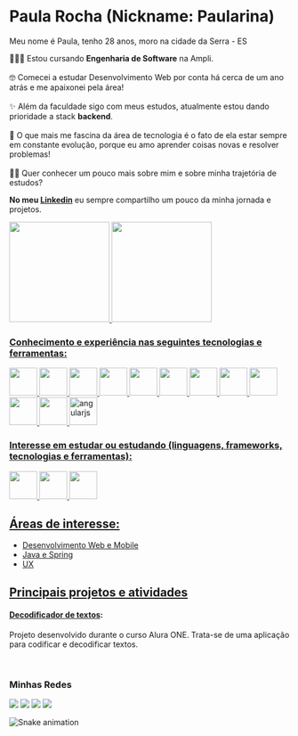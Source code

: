 # Paula Rocha (Nickname: Paularina)

Meu nome é Paula, tenho 28 anos, moro na cidade da Serra  - ES

👩🏻‍💻 Estou cursando **Engenharia de Software** na Ampli. <br><br>
🤓 Comecei a estudar Desenvolvimento Web por conta há cerca de um ano atrás e me apaixonei pela área! <br><br>
✨ Além da faculdade sigo com meus estudos, atualmente estou dando prioridade a stack **backend**.<br><br>
🚀 O que mais me fascina da área de tecnologia é o fato de ela estar sempre em constante evolução, porque eu amo aprender coisas novas e resolver problemas!<br><br>
👋🏻 Quer conhecer um pouco mais sobre mim e sobre minha trajetória de estudos?

**No meu [Linkedin](https://www.linkedin.com/in/paula-rocha-dev/)** eu sempre compartilho um pouco da minha jornada e projetos.


 <div>
   <a href="https://github.com/Paularina">
   <img height="180em" src="https://github-readme-stats.vercel.app/api?username=Paularina&show_icons=true&theme=jolly&include_all_commits=true&count_private=true"/>
   <img height="180em" src="https://github-readme-stats.vercel.app/api/top-langs/?username=Paularina&layout=compact&langs_count=6&theme=jolly"/>

    
### Conhecimento e experiência nas seguintes tecnologias e ferramentas:

<div>
 <img src="https://cdn.jsdelivr.net/gh/devicons/devicon/icons/git/git-original.svg" width="50px" height="50px" /> 
<img src="https://user-images.githubusercontent.com/105378159/188524475-83652b5c-76fa-444e-8c10-faed1d113d7b.png" width="50px" height="50px" /> 
<img src="https://cdn.jsdelivr.net/gh/devicons/devicon/icons/html5/html5-original.svg" width="50px" height="50px"/> 
<img src="https://cdn.jsdelivr.net/gh/devicons/devicon/icons/css3/css3-original.svg" width="50px" height="50px" />
 <img src="https://cdn.jsdelivr.net/gh/devicons/devicon/icons/javascript/javascript-original.svg" width="50px" height="50px"/>
 <img src="https://cdn.jsdelivr.net/gh/devicons/devicon/icons/nodejs/nodejs-original.svg" width="50px" height="50px"/>
<img src="https://cdn.jsdelivr.net/gh/devicons/devicon/icons/typescript/typescript-original.svg" width="50px" height="50px" />
 <img src="https://cdn.jsdelivr.net/gh/devicons/devicon/icons/react/react-original-wordmark.svg" width="50px" height="50px" /> 
<img src="https://cdn.jsdelivr.net/gh/devicons/devicon/icons/mongodb/mongodb-plain-wordmark.svg" width="50px" height="50px" />
 <img src="https://cdn.jsdelivr.net/gh/devicons/devicon/icons/mysql/mysql-original-wordmark.svg" width="50px" height="50px" /> 
 <img src="https://cdn.jsdelivr.net/gh/devicons/devicon/icons/docker/docker-plain-wordmark.svg" width="50px" height="50px" />
 <img width="50px" height="50px" src="https://img.icons8.com/color/48/angularjs.png" alt="angularjs"/>
 
 

### Interesse em estudar ou estudando (linguagens, frameworks, tecnologias e ferramentas):
<div>
<img src="https://cdn.jsdelivr.net/gh/devicons/devicon/icons/ruby/ruby-plain-wordmark.svg" width="50px" height="50px" /> 
<img src="https://cdn.jsdelivr.net/gh/devicons/devicon/icons/kotlin/kotlin-plain-wordmark.svg" width="50px" height="50px" /> 
<img src="https://cdn.jsdelivr.net/gh/devicons/devicon/icons/java/java-original.svg" width="50px" height="50px" /> 
</div>

## Áreas de interesse:
  - Desenvolvimento Web e Mobile
  - Java e Spring
  - UX


## Principais projetos e atividades

#### [Decodificador de textos](https://github.com/Paularina/decodificador-de-texto):
Projeto desenvolvido durante o curso Alura ONE. Trata-se de uma aplicação para codificar e decodificar textos.
 
 <br>
 
  ### Minhas Redes
 
<div> 
 <a href="https://replit.com/@Paularina" target="_blank"><img src="https://upload.wikimedia.org/wikipedia/commons/thumb/7/78/New_Replit_Logo.svg/32px-New_Replit_Logo.svg.png" target="_blank"></a>
  <a href="https://www.instagram.com/paularadev/" target="_blank"><img src="https://img.shields.io/badge/-Instagram-%23E4405F?style=for-the-badge&logo=instagram&logoColor=white" target="_blank"></a>
  <a href = "mailto:paularinadev@gmail.com"><img src="https://img.shields.io/badge/-Gmail-%23333?style=for-the-badge&logo=gmail&logoColor=white" target="_blank"></a>
  <a href="https://www.linkedin.com/in/paula-rocha-dev/" target="_blank"><img src="https://img.shields.io/badge/-LinkedIn-%230077B5?style=for-the-badge&logo=linkedin&logoColor=white" target="_blank"></a> 
  
 
  ![Snake animation](https://github.com/Paularina/Paularina/blob/output/github-contribution-grid-snake.svg)

</div>
